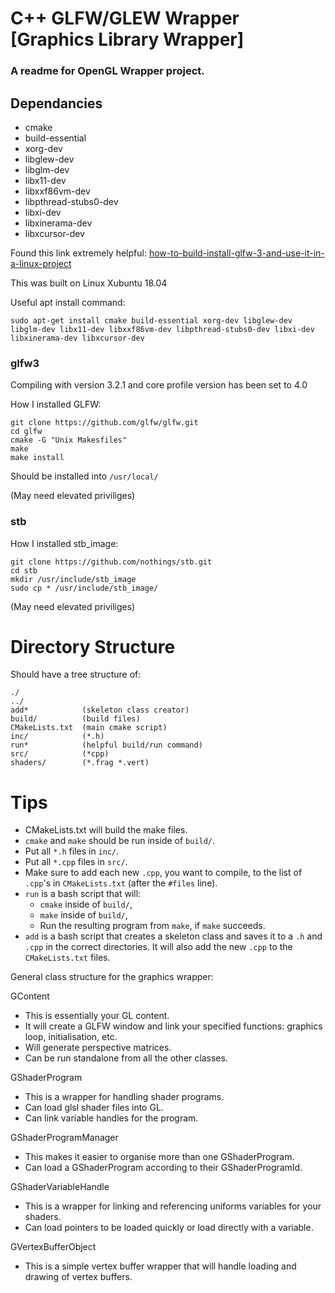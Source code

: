 # C++ GLFW/GLEW Wrapper [Graphics Library Wrapper] 
### A readme for OpenGL Wrapper project.
## Dependancies 
- cmake
- build-essential
- xorg-dev
- libglew-dev
- libglm-dev
- libx11-dev
- libxxf86vm-dev
- libpthread-stubs0-dev
- libxi-dev
- libxinerama-dev
- libxcursor-dev

Found this link extremely helpful: [how-to-build-install-glfw-3-and-use-it-in-a-linux-project](https://stackoverflow.com/questions/17768008/how-to-build-install-glfw-3-and-use-it-in-a-linux-project)

This was built on Linux Xubuntu 18.04

Useful apt install command:
```
sudo apt-get install cmake build-essential xorg-dev libglew-dev libglm-dev libx11-dev libxxf86vm-dev libpthread-stubs0-dev libxi-dev libxinerama-dev libxcursor-dev
```

###  glfw3
 Compiling with version 3.2.1 and core profile version has been set to 4.0

How I installed GLFW:
```
git clone https://github.com/glfw/glfw.git
cd glfw
cmake -G "Unix Makesfiles"
make
make install
```
Should be installed into ```/usr/local/```

(May need elevated priviliges)

###  stb
How I installed stb_image:
```
git clone https://github.com/nothings/stb.git
cd stb
mkdir /usr/include/stb_image
sudo cp * /usr/include/stb_image/
```

(May need elevated priviliges)

# Directory Structure
Should have a tree structure of:
```
./
../
add*            (skeleton class creator)
build/          (build files)
CMakeLists.txt  (main cmake script)
inc/            (*.h)
run*            (helpful build/run command)
src/            (*cpp)
shaders/        (*.frag *.vert)
```

# Tips
- CMakeLists.txt will build the make files.
- ```cmake``` and ```make``` should be run inside of ```build/```.
- Put all ```*.h``` files in ```inc/```.
- Put all ```*.cpp``` files in ```src/```.
- Make sure to add each new ```.cpp```, you want to compile, to the list of ```.cpp```'s
  in ```CMakeLists.txt``` (after the ```#files``` line).
- ```run``` is a bash script that will:
  - ```cmake``` inside of ```build/```,
  - ```make``` inside of ```build/```,
  - Run the resulting program from ```make```, if ```make``` succeeds.
- ```add``` is a bash script that creates a skeleton class and saves it to a ```.h```
  and ```.cpp``` in the correct directories. It will also add the new ```.cpp``` to the 
  ```CMakeLists.txt``` files.

General class structure for the graphics wrapper:
 
GContent
- This is essentially your GL content.
- It will create a GLFW window and link your specified functions: 
graphics loop, initialisation, etc.
- Will generate perspective matrices.
- Can be run standalone from all the other classes.

GShaderProgram
- This is a wrapper for handling shader programs.
- Can load glsl shader files into GL.
- Can link variable handles for the program.
  
GShaderProgramManager
- This makes it easier to organise more than one GShaderProgram.
- Can load a GShaderProgram according to their GShaderProgramId.
  
GShaderVariableHandle
- This is a wrapper for linking and referencing uniforms variables for your
shaders.
- Can load pointers to be loaded quickly or load directly with a variable.
  
GVertexBufferObject
- This is a simple vertex buffer wrapper that will handle loading and drawing of
vertex buffers.

